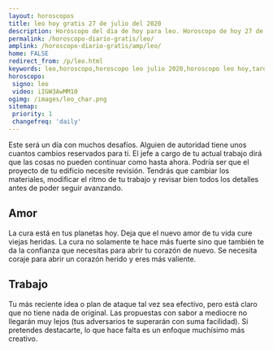 ```yaml
---
layout: horoscopos
title: leo hoy gratis 27 de julio del 2020 
description: Horóscopo del dia de hoy para leo. Horoscopo de hoy 27 de julio del 2020. Las predicciones de amor, trabajo, vida personal gratis.
permalink: /horoscopo-diario-gratis/leo/
amplink: /horoscopo-diario-gratis/amp/leo/
home: FALSE
redirect_from: /p/leo.html
keywords: leo,horoscopo,horoscopo leo julio 2020,horoscopo leo hoy,tarot leo julio 2020,horoscopo leo,tarot leo hoy,horoscopo de hoy,horoscopo diario,tarot del amor,horoscopo de hoy leo,horoscopo diario del tarot, Horoscopo de hoy leo 27 de julio del 2020,horóscopo del día,signos zodiacales 2020, el horoscopo de hoy
horoscopo:
 signo: leo
 video: iIGW3AwMM10
ogimg: /images/leo_char.png
sitemap:
 priority: 1
 changefreq: 'daily'
---
```



Este será un día con muchos desafíos. Alguien de autoridad tiene unos cuantos cambios reservados para ti. El jefe a cargo de tu actual trabajo dirá que las cosas no pueden continuar como hasta ahora. Podría ser que el proyecto de tu edificio necesite revisión. Tendrás que cambiar los materiales, modificar el ritmo de tu trabajo y revisar bien todos los detalles antes de poder seguir avanzando.

## Amor

La cura está en tus planetas hoy. Deja que el nuevo amor de tu vida cure viejas heridas. La cura no solamente te hace más fuerte sino que también te da la confianza que necesitas para abrir tu corazón de nuevo. Se necesita coraje para abrir un corazón herido y eres más valiente.

## Trabajo

Tu más reciente idea o plan de ataque tal vez sea efectivo, pero está claro que no tiene nada de original. Las propuestas con sabor a mediocre no llegarán muy lejos (tus adversarios te superarán con suma facilidad). Si pretendes destacarte, lo que hace falta es un enfoque muchísimo más creativo.